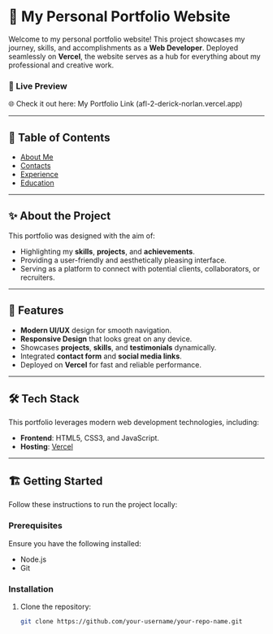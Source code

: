 # 🌟 My Personal Portfolio Website

Welcome to my personal portfolio website! This project showcases my journey, skills, and accomplishments as a **Web Developer**. Deployed seamlessly on **Vercel**, the website serves as a hub for everything about my professional and creative work.

### 🚀 Live Preview  
🌐 Check it out here: My Portfolio Link (afl-2-derick-norlan.vercel.app)

---

## 📖 Table of Contents
- [About Me](#-about-me)
- [Contacts](#-contact)
- [Experience](#-experience)
- [Education](#-education)

---

## ✨ About the Project

This portfolio was designed with the aim of:
- Highlighting my **skills**, **projects**, and **achievements**.
- Providing a user-friendly and aesthetically pleasing interface.
- Serving as a platform to connect with potential clients, collaborators, or recruiters.

---

## 🎯 Features

- **Modern UI/UX** design for smooth navigation.
- **Responsive Design** that looks great on any device.
- Showcases **projects**, **skills**, and **testimonials** dynamically.
- Integrated **contact form** and **social media links**.
- Deployed on **Vercel** for fast and reliable performance.

---

## 🛠️ Tech Stack

This portfolio leverages modern web development technologies, including:

- **Frontend**: HTML5, CSS3, and JavaScript.
- **Hosting**: [Vercel](https://vercel.com/)

---

## 🏗️ Getting Started

Follow these instructions to run the project locally:

### Prerequisites
Ensure you have the following installed:
- Node.js
- Git

### Installation

1. Clone the repository:
   ```bash
   git clone https://github.com/your-username/your-repo-name.git

